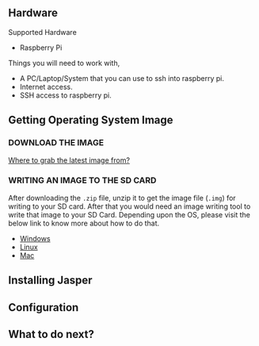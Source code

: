 ## Hardware
Supported Hardware
* Raspberry Pi

Things you will need to work with,
* A PC/Laptop/System that you can use to ssh into raspberry pi.
* Internet access.
* SSH access to raspberry pi.

## Getting Operating System Image
### DOWNLOAD THE IMAGE
  [Where to grab the latest image from?](images/README.md)
### WRITING AN IMAGE TO THE SD CARD
  After downloading the `.zip` file, unzip it to get the image file (`.img`) for writing to your SD card. After that you would need an image writing tool to write that image to your SD Card. Depending upon the OS, please visit the below link to know more about how to do that.
* [Windows](install-imgage/windows.md)
* [Linux](install-imgage/linux.md)
* [Mac](install-imgage/mac.md)

## Installing Jasper
## Configuration
## What to do next?
